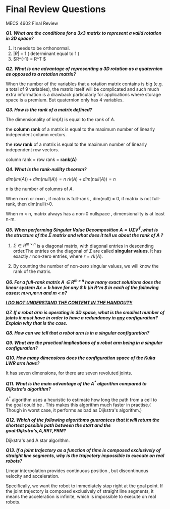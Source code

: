 # Final Review Questions
MECS 4602 Final Review

***Q1. What are the conditions for a 3x3 matrix to represent a valid rotation in 3D space?***

1. It needs to be orthonormal.
2. $|R|$ = 1 ( determinant equal to 1 )
3. $R^{-1} = R^T $



***Q2. What is one advantage of representing a 3D rotation as a quaternion as opposed to a rotation matrix?***


When the number of the variables that a rotation matrix contains is big (e.g. a total of 9 variables), the matrix itself will be complicated and such much extra information is a drawback particularly for applications where storage space is a premium. But quaternion only has 4 variables.


***Q3. How is the rank of a matrix defined?***

The dimensionality of $im(A)$ is equal to the rank of $A$.

the **column rank** of a matrix is equal to the maximum number of linearly independent column vectors.

the **row rank** of a matrix is equal to the maximum number of linearly independent row vectors.

column rank = row rank = **rank(A)**


***Q4. What is the rank-nullity theorem?***

$dim(im(A)) + dim(null(A)) = n$
$rk(A) + dim(null(A)) = n$

$n$ is the number of columns of $A$.

When m>n or m=n , if matrix is full-rank , dim(null) = 0, if matrix is not full-rank, then dim(null)>0.

When m < n, matrix always has a non-0 nullspace , dimensionality is at least n-m.


***Q5. When performing Singular Value Decomposition $A=U\Sigma V^{T}$,what is the structure of the $\Sigma$ matrix and what does it tell us about the rank of $A$ ?***

1. $\Sigma \in R^{m\times n}$ is a diagonal matrix, with diagonal entries in descending order.The entries on the diagonal of $\Sigma$ are called **singular values**. It has exactly $r$ non-zero entries, where $r = rk(A)$.

2. By counting the number of non-zero singular values, we will know the rank of the matrix.


***Q6. For a full-rank matrix $A \in R^{m \times n}$ how many exact solutions does the linear system $Ax=b$ have for any $ b \in R^m $ in each of the following cases: m>n,m=n and m < n?***


<ins>***I DO NOT UNDERSTAND THE CONTENT IN THE HANDOUT!!***</ins>




***Q7. If a robot arm is operating in 3D space, what is the smallest number of joints it must have in order to have a redundancy in <ins>any</ins> configuration? Explain why that is the case.***



***Q8. How can we tell that a robot arm is in a singular configuration?***


***Q9. What are the practical implications of a robot arm being in a singular configuration?***

***Q10. How many dimensions does the configuration space of the Kuka LWR arm have?***

It has seven dimensions, for there are seven revoluted joints.

***Q11. What is the main advantage of the $A^{*}$ algorithm compared to Dijkstra's algorithm?***

$A^{*}$ algorithm uses a heuristic to estimate how long the path from a cell to the goal could be . This makes this algorithm much faster in practise.( Though in worst case, it performs as bad as Dijkstra's algorithm.)


***Q12. Which of the following algorithms guarantees that it will return the shortest possible path between the start and the goal:Dijkstra's,A,RRT,PRM?***

Dijkstra's and A star algorithm.


***Q13. If a joint trajectory as a function of time is composed exclusively of straight line segments, why is the trajectory impossible to execute on real robots?***

Linear interpolation provides continuous position , but discontinuous velocity and acceleration. 

Specifically, we want the robot to immediately stop right at the goal point. If the joint trajectory is composed exclusively of straight line segments, it means the acceleration is infinite, which is impossible to execute on real robots.


